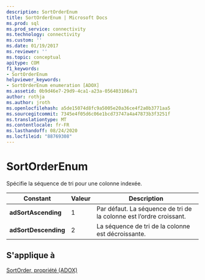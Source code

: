```yaml
---
description: SortOrderEnum
title: SortOrderEnum | Microsoft Docs
ms.prod: sql
ms.prod_service: connectivity
ms.technology: connectivity
ms.custom: ''
ms.date: 01/19/2017
ms.reviewer: ''
ms.topic: conceptual
apitype: COM
f1_keywords:
- SortOrderEnum
helpviewer_keywords:
- SortOrderEnum enumeration [ADOX]
ms.assetid: 0b9d46e7-29d9-4ca1-a23a-056403106a71
author: rothja
ms.author: jroth
ms.openlocfilehash: a5de15074d8fc9a5005e20a36ce4f2a0b3771aa5
ms.sourcegitcommit: 7345e4f05d6c06e1bcd73747a4a47873b3f3251f
ms.translationtype: MT
ms.contentlocale: fr-FR
ms.lasthandoff: 08/24/2020
ms.locfileid: "88769308"
---
```

# <a name="sortorderenum"></a>SortOrderEnum
Spécifie la séquence de tri pour une colonne indexée.  
  
|Constant|Valeur|Description|  
|--------------|-----------|-----------------|  
|**adSortAscending**|1|Par défaut. La séquence de tri de la colonne est l’ordre croissant.|  
|**adSortDescending**|2|La séquence de tri de la colonne est décroissante.|  
  
## <a name="applies-to"></a>S'applique à  
 [SortOrder, propriété (ADOX)](./sortorder-property-adox.md)